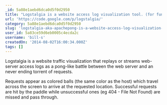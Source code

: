```yaml
---
_id: 5a88e1aebd6dca0d5f0d2950
title: "Logstalgia is a website access log visualization tool. (for fun)"
url: 'https://code.google.com/p/logstalgia/'
category: 5a88e1aebd6dca0d5f0d2950
slug: 'logstalgia-aka-apachepong-is-a-website-access-log-visualization-tool'
user_id: 5a83ce59d6eb0005c4ecda2c
username: 'bill-s'
createdOn: '2014-08-02T16:00:34.000Z'
tags: []
---
```


Logstalgia is a website traffic visualization that replays or streams web-server access logs as a pong-like battle between the web server and an never ending torrent of requests.

Requests appear as colored balls (the same color as the host) which travel across the screen to arrive at the requested location. Successful requests are hit by the paddle while unsuccessful ones (eg 404 - File Not Found) are missed and pass through.

